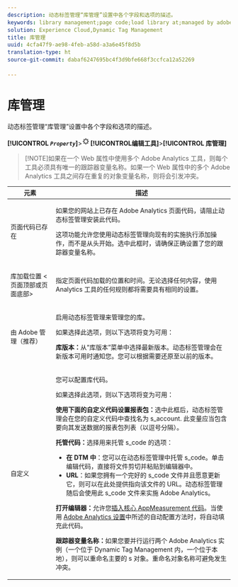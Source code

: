 ```yaml
---
description: 动态标签管理“库管理”设置中各个字段和选项的描述。
keywords: library management;page code;load library at;managed by adobe;custom;code hosted;s_code hosted
solution: Experience Cloud,Dynamic Tag Management
title: 库管理
uuid: 4cfa47f9-ae98-4feb-a58d-a3a6e45f8d5b
translation-type: ht
source-git-commit: dabaf6247695bc4f3d9bfe668f3ccfca12a52269

---
```



# 库管理

动态标签管理“库管理”设置中各个字段和选项的描述。

**[!UICONTROL *`Property`*]**>![](assets/settings_gear.png)**[!UICONTROL &#x200B;编辑工具&#x200B;]**>**[!UICONTROL &#x200B;库管理&#x200B;]**

>[!NOTE]如果在一个 Web 属性中使用多个 Adobe Analytics 工具，则每个工具必须具有唯一的跟踪器变量名称。如果一个 Web 属性中的多个 Adobe Analytics 工具之间存在重复的对象变量名称，则将会引发冲突。

<table id="table_2758C770C91B4025AD74009B360D71F7"> 
 <thead> 
  <tr> 
   <th colname="col1" class="entry"> 元素 </th> 
   <th colname="col2" class="entry"> 描述 </th> 
  </tr> 
 </thead>
 <tbody> 
  <tr> 
   <td colname="col1"> <p>页面代码已存在 </p> </td> 
   <td colname="col2"> <p> 如果您的网站上已存在 <span class="keyword">Adobe Analytics</span> 页面代码，请阻止动态标签管理安装此代码。 </p> <p>这项功能允许您使用动态标签管理向现有的实施执行添加操作，而不是从头开始。选中此框时，请确保正确设置了您的跟踪器变量名称。 </p> </td> 
  </tr> 
  <tr> 
   <td colname="col1"> <p>库加载位置 &lt;<span class="term">页面顶部</span>或<span class="term">页面底部</span>&gt; </p> </td> 
   <td colname="col2"> <p>指定页面代码加载的位置和时间。无论选择任何内容，使用 Analytics 工具的任何规则都将需要具有相同的设置。 </p> </td> 
  </tr> 
  <tr> 
   <td colname="col1"> <p>由 Adobe 管理（推荐） </p> </td> 
   <td colname="col2"> <p>启用动态标签管理来管理您的库。 </p> <p>如果选择此选项，则以下选项将变为可用： </p> <p> <b>库版本：</b>从“<span class="wintitle">库版本</span>”菜单中选择最新版本。动态标签管理会在新版本可用时通知您。您可以根据需要还原至以前的版本。 </p> </td> 
  </tr> 
  <tr> 
   <td colname="col1"> <p> 自定义 </p> </td> 
   <td colname="col2"> <p>您可以配置库代码。 </p> <p>如果选择此选项，则以下选项将变为可用： </p> <p> <b>使用下面的自定义代码设置报表包：</b>选中此框后，动态标签管理会在您的自定义代码中查找名为 <span class="varname"> s_account</span>. 此变量应当包含要向其发送数据的报表包列表（以逗号分隔）。 </p> <p> <b>托管代码：</b>选择用来托管 <span class="filepath">s_code</span> 的选项： </p> 
    <ul id="ul_FC395283365A4BBAA8A5FE5871D16EC6"> 
     <li id="li_36D733C533CE40F1868309130551D4DE"> <b>在 DTM 中</b>：您可以在动态标签管理中托管 <span class="filepath">s_code</span>。单击<span class="uicontrol">编辑代码</span>，直接将文件剪切并粘贴到编辑器中。 </li> 
     <li id="li_A64734C66D254079A5E16DC8DBEDA3F6"> <b>URL</b>：如果您拥有一个完好的 <span class="filepath">s_code</span> 文件并且愿意更新它，则可以在此处提供指向该文件的 URL。动态标签管理随后会使用此 <span class="filepath">s_code</span> 文件来实施 <span class="keyword">Adobe Analytics</span>。 </li> 
    </ul> <p> <b>打开编辑器：</b>允许您<a href="/help/implement/other/dtm/c-aa-tool/t-appmeasurement-code.md"  >插入核心 AppMeasurement 代码</a>。当使用 <a href="/help/implement/other/dtm/c-aa-tool/analytics-dtm.md"  >Adobe Analytics 设置</a>中所述的自动配置方法时，将自动填充此代码。 </p> <p> <b>跟踪器变量名称：</b>如果您要并行运行两个 <span class="keyword">Adobe Analytics</span> 实例（一个位于 Dynamic Tag Management 内，一个位于本地），则可以重命名主要的 <span class="term">s</span> 对象。重命名对象名称可避免发生冲突。 </p> </td> 
  </tr> 
 </tbody> 
</table>

